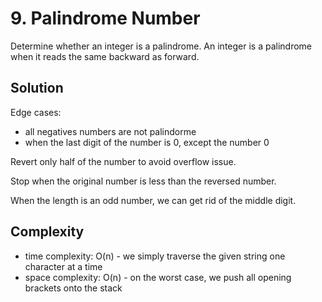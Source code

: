 # 9. Palindrome Number

Determine whether an integer is a palindrome. An integer is a palindrome when it reads the same backward as forward.

## Solution

Edge cases:

- all negatives numbers are not palindorme
- when the last digit of the number is 0, except the number 0

Revert only half of the number to avoid overflow issue.

Stop when the original number is less than the reversed number.

When the length is an odd number, we can get rid of the middle digit.

## Complexity

- time complexity: O(n) - we simply traverse the given string one character at a time
- space complexity: O(n) - on the worst case, we push all opening brackets onto the stack
